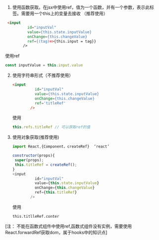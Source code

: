 1. 使用函数获取。在jsx中使用ref，值为一个函数，并有一个参数，表示此标签。需要用一个this上的变量去接收 （推荐使用）

```html
 <input
          id="inputVal"
          value={this.state.inputValue}
          onChange={this.changeValue}
          ref={(tag)=>{this.input = tag}}
        />
```

使用ref

```js
const inputValue = this.input.value
```

2. 使用字符串形式（不推荐使用）

   ```html
   <input
             id="inputVal"
             value={this.state.inputValue}
             onChange={this.changeValue}
             ref='titleRef'
           />
   ```

   使用

   ```js
   this.refs.titleRef // 可以获取ref的值
   ```

3. 使用对象获取(推荐使用)

   ```js
   import React,{Component，createRef}  ‘react’
   
   constructor(props){
   	super(props);
   	this.titleRef = createRef();
   }
   <input
             id="inputVal"
             value={this.state.inputValue}
             onChange={this.changeValue}
             ref={this.titleRef}
           />
   ```

   使用

   ```
   this.titlleRef.conter
   ```

[注： 不能在函数式组件中使用ref,函数式组件没有实例，需要使用React.forwardRef获取dom，属于hooks中的知识点]